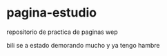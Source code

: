 # pagina-estudio
repositorio de practica de paginas wep

bili se a estado demorando mucho
y ya tengo hambre

